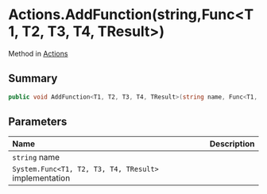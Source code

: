 # Actions.AddFunction(string,Func<T1, T2, T3, T4, TResult>)

Method in [Actions](/api/csharp/yarn.unity.actions.md)

## Summary



```csharp
public void AddFunction<T1, T2, T3, T4, TResult>(string name, Func<T1, T2, T3, T4, TResult> implementation);
```

## Parameters

|Name|Description|
|:---|:---|
|`string` name||
|`System.Func<T1, T2, T3, T4, TResult>` implementation||

